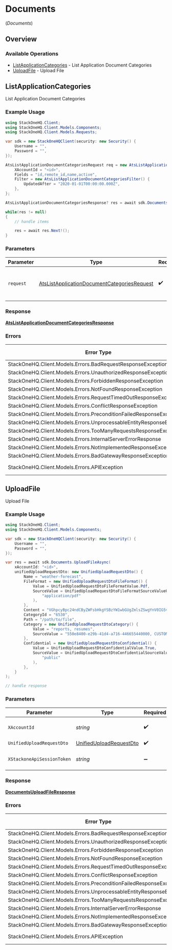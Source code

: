 # Documents
(*Documents*)

## Overview

### Available Operations

* [ListApplicationCategories](#listapplicationcategories) - List Application Document Categories
* [UploadFile](#uploadfile) - Upload File

## ListApplicationCategories

List Application Document Categories

### Example Usage

```csharp
using StackOneHQ.Client;
using StackOneHQ.Client.Models.Components;
using StackOneHQ.Client.Models.Requests;

var sdk = new StackOneHQClient(security: new Security() {
    Username = "",
    Password = "",
});

AtsListApplicationDocumentCategoriesRequest req = new AtsListApplicationDocumentCategoriesRequest() {
    XAccountId = "<id>",
    Fields = "id,remote_id,name,active",
    Filter = new AtsListApplicationDocumentCategoriesFilter() {
        UpdatedAfter = "2020-01-01T00:00:00.000Z",
    },
};

AtsListApplicationDocumentCategoriesResponse? res = await sdk.Documents.ListApplicationCategoriesAsync(req);

while(res != null)
{
    // handle items

    res = await res.Next!();
}
```

### Parameters

| Parameter                                                                                                           | Type                                                                                                                | Required                                                                                                            | Description                                                                                                         |
| ------------------------------------------------------------------------------------------------------------------- | ------------------------------------------------------------------------------------------------------------------- | ------------------------------------------------------------------------------------------------------------------- | ------------------------------------------------------------------------------------------------------------------- |
| `request`                                                                                                           | [AtsListApplicationDocumentCategoriesRequest](../../Models/Requests/AtsListApplicationDocumentCategoriesRequest.md) | :heavy_check_mark:                                                                                                  | The request object to use for the request.                                                                          |

### Response

**[AtsListApplicationDocumentCategoriesResponse](../../Models/Requests/AtsListApplicationDocumentCategoriesResponse.md)**

### Errors

| Error Type                                                           | Status Code                                                          | Content Type                                                         |
| -------------------------------------------------------------------- | -------------------------------------------------------------------- | -------------------------------------------------------------------- |
| StackOneHQ.Client.Models.Errors.BadRequestResponseException          | 400                                                                  | application/json                                                     |
| StackOneHQ.Client.Models.Errors.UnauthorizedResponseException        | 401                                                                  | application/json                                                     |
| StackOneHQ.Client.Models.Errors.ForbiddenResponseException           | 403                                                                  | application/json                                                     |
| StackOneHQ.Client.Models.Errors.NotFoundResponseException            | 404                                                                  | application/json                                                     |
| StackOneHQ.Client.Models.Errors.RequestTimedOutResponseException     | 408                                                                  | application/json                                                     |
| StackOneHQ.Client.Models.Errors.ConflictResponseException            | 409                                                                  | application/json                                                     |
| StackOneHQ.Client.Models.Errors.PreconditionFailedResponseException  | 412                                                                  | application/json                                                     |
| StackOneHQ.Client.Models.Errors.UnprocessableEntityResponseException | 422                                                                  | application/json                                                     |
| StackOneHQ.Client.Models.Errors.TooManyRequestsResponseException     | 429                                                                  | application/json                                                     |
| StackOneHQ.Client.Models.Errors.InternalServerErrorResponse          | 500                                                                  | application/json                                                     |
| StackOneHQ.Client.Models.Errors.NotImplementedResponseException      | 501                                                                  | application/json                                                     |
| StackOneHQ.Client.Models.Errors.BadGatewayResponseException          | 502                                                                  | application/json                                                     |
| StackOneHQ.Client.Models.Errors.APIException                         | 4XX, 5XX                                                             | \*/\*                                                                |

## UploadFile

Upload File

### Example Usage

```csharp
using StackOneHQ.Client;
using StackOneHQ.Client.Models.Components;

var sdk = new StackOneHQClient(security: new Security() {
    Username = "",
    Password = "",
});

var res = await sdk.Documents.UploadFileAsync(
    xAccountId: "<id>",
    unifiedUploadRequestDto: new UnifiedUploadRequestDto() {
        Name = "weather-forecast",
        FileFormat = new UnifiedUploadRequestDtoFileFormat() {
            Value = UnifiedUploadRequestDtoFileFormatValue.Pdf,
            SourceValue = UnifiedUploadRequestDtoFileFormatSourceValueUnion.CreateStr(
                "application/pdf"
            ),
        },
        Content = "VGhpcyBpc24ndCByZWFsbHkgYSBzYW1wbGUgZmlsZSwgYnV0IG5vIG9uZSB3aWxsIGV2ZXIga25vdyE",
        CategoryId = "6530",
        Path = "/path/to/file",
        Category = new UnifiedUploadRequestDtoCategory() {
            Value = "reports, resumes",
            SourceValue = "550e8400-e29b-41d4-a716-446655440000, CUSTOM_CATEGORY_NAME",
        },
        Confidential = new UnifiedUploadRequestDtoConfidential() {
            Value = UnifiedUploadRequestDtoConfidentialValue.True,
            SourceValue = UnifiedUploadRequestDtoConfidentialSourceValueUnion.CreateStr(
                "public"
            ),
        },
    }
);

// handle response
```

### Parameters

| Parameter                                                                     | Type                                                                          | Required                                                                      | Description                                                                   |
| ----------------------------------------------------------------------------- | ----------------------------------------------------------------------------- | ----------------------------------------------------------------------------- | ----------------------------------------------------------------------------- |
| `XAccountId`                                                                  | *string*                                                                      | :heavy_check_mark:                                                            | The account identifier                                                        |
| `UnifiedUploadRequestDto`                                                     | [UnifiedUploadRequestDto](../../Models/Components/UnifiedUploadRequestDto.md) | :heavy_check_mark:                                                            | N/A                                                                           |
| `XStackoneApiSessionToken`                                                    | *string*                                                                      | :heavy_minus_sign:                                                            | The session token                                                             |

### Response

**[DocumentsUploadFileResponse](../../Models/Requests/DocumentsUploadFileResponse.md)**

### Errors

| Error Type                                                           | Status Code                                                          | Content Type                                                         |
| -------------------------------------------------------------------- | -------------------------------------------------------------------- | -------------------------------------------------------------------- |
| StackOneHQ.Client.Models.Errors.BadRequestResponseException          | 400                                                                  | application/json                                                     |
| StackOneHQ.Client.Models.Errors.UnauthorizedResponseException        | 401                                                                  | application/json                                                     |
| StackOneHQ.Client.Models.Errors.ForbiddenResponseException           | 403                                                                  | application/json                                                     |
| StackOneHQ.Client.Models.Errors.NotFoundResponseException            | 404                                                                  | application/json                                                     |
| StackOneHQ.Client.Models.Errors.RequestTimedOutResponseException     | 408                                                                  | application/json                                                     |
| StackOneHQ.Client.Models.Errors.ConflictResponseException            | 409                                                                  | application/json                                                     |
| StackOneHQ.Client.Models.Errors.PreconditionFailedResponseException  | 412                                                                  | application/json                                                     |
| StackOneHQ.Client.Models.Errors.UnprocessableEntityResponseException | 422                                                                  | application/json                                                     |
| StackOneHQ.Client.Models.Errors.TooManyRequestsResponseException     | 429                                                                  | application/json                                                     |
| StackOneHQ.Client.Models.Errors.InternalServerErrorResponse          | 500                                                                  | application/json                                                     |
| StackOneHQ.Client.Models.Errors.NotImplementedResponseException      | 501                                                                  | application/json                                                     |
| StackOneHQ.Client.Models.Errors.BadGatewayResponseException          | 502                                                                  | application/json                                                     |
| StackOneHQ.Client.Models.Errors.APIException                         | 4XX, 5XX                                                             | \*/\*                                                                |